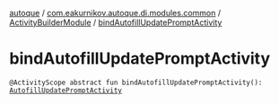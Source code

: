 [autoque](../../index.md) / [com.eakurnikov.autoque.di.modules.common](../index.md) / [ActivityBuilderModule](index.md) / [bindAutofillUpdatePromptActivity](./bind-autofill-update-prompt-activity.md)

# bindAutofillUpdatePromptActivity

`@ActivityScope abstract fun bindAutofillUpdatePromptActivity(): `[`AutofillUpdatePromptActivity`](../../com.eakurnikov.autoque.view.autofill/-autofill-update-prompt-activity/index.md)